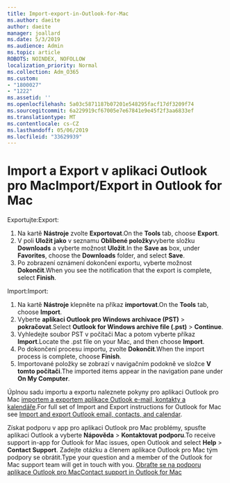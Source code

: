 ```yaml
---
title: Import-export-in-Outlook-for-Mac
ms.author: daeite
author: daeite
manager: joallard
ms.date: 5/3/2019
ms.audience: Admin
ms.topic: article
ROBOTS: NOINDEX, NOFOLLOW
localization_priority: Normal
ms.collection: Adm_O365
ms.custom:
- "1800027"
- "1222"
ms.assetid: ''
ms.openlocfilehash: 5a03c5871187b07201e548295facf17df3209f74
ms.sourcegitcommit: 6a229919cf67005e7e67841e9e45f2f3aa6833ef
ms.translationtype: MT
ms.contentlocale: cs-CZ
ms.lasthandoff: 05/06/2019
ms.locfileid: "33629939"
---
```

# <a name="importexport-in-outlook-for-mac"></a><span data-ttu-id="c9ecd-102">Import a Export v aplikaci Outlook pro Mac</span><span class="sxs-lookup"><span data-stu-id="c9ecd-102">Import/Export in Outlook for Mac</span></span> 

<span data-ttu-id="c9ecd-103">Exportujte:</span><span class="sxs-lookup"><span data-stu-id="c9ecd-103">Export:</span></span>
1. <span data-ttu-id="c9ecd-104">Na kartě **Nástroje** zvolte **Exportovat**.</span><span class="sxs-lookup"><span data-stu-id="c9ecd-104">On the **Tools** tab, choose **Export**.</span></span>
2. <span data-ttu-id="c9ecd-105">V poli **Uložit jako** v seznamu **Oblíbené položky**vyberte složku **Downloads** a vyberte možnost **Uložit**.</span><span class="sxs-lookup"><span data-stu-id="c9ecd-105">In the **Save as** box, under **Favorites**, choose the **Downloads** folder, and select **Save**.</span></span>
3. <span data-ttu-id="c9ecd-106">Po zobrazení oznámení dokončení exportu, vyberte možnost **Dokončit**.</span><span class="sxs-lookup"><span data-stu-id="c9ecd-106">When you see the notification that the export is complete, select **Finish**.</span></span>

<span data-ttu-id="c9ecd-107">Import:</span><span class="sxs-lookup"><span data-stu-id="c9ecd-107">Import:</span></span>
1. <span data-ttu-id="c9ecd-108">Na kartě **Nástroje** klepněte na příkaz **importovat**.</span><span class="sxs-lookup"><span data-stu-id="c9ecd-108">On the **Tools** tab, choose **Import**.</span></span>
2. <span data-ttu-id="c9ecd-109">Vyberte **aplikaci Outlook pro Windows archivace (PST)** > **pokračovat**.</span><span class="sxs-lookup"><span data-stu-id="c9ecd-109">Select **Outlook for Windows archive file (.pst)** > **Continue**.</span></span>
3. <span data-ttu-id="c9ecd-110">Vyhledejte soubor PST v počítači Mac a potom vyberte příkaz **Import**.</span><span class="sxs-lookup"><span data-stu-id="c9ecd-110">Locate the .pst file on your Mac, and then choose **Import**.</span></span>
4. <span data-ttu-id="c9ecd-111">Po dokončení procesu importu, zvolte **Dokončit**.</span><span class="sxs-lookup"><span data-stu-id="c9ecd-111">When the import process is complete, choose **Finish**.</span></span>
5. <span data-ttu-id="c9ecd-112">Importované položky se zobrazí v navigačním podokně ve složce **V tomto počítači**.</span><span class="sxs-lookup"><span data-stu-id="c9ecd-112">The imported items appear in the navigation pane under **On My Computer**.</span></span>

<span data-ttu-id="c9ecd-113">Úplnou sadu importu a exportu naleznete pokyny pro aplikaci Outlook pro Mac [importem a exportem aplikace Outlook e-mail, kontakty a kalendáře](https://support.office.com/article/92577192-3881-4502-b79d-c3bbada6c8ef#ID0EAACAAA=Mac).</span><span class="sxs-lookup"><span data-stu-id="c9ecd-113">For full set of Import and Export instructions for Outlook for Mac see [Import and export Outlook email, contacts, and calendar](https://support.office.com/article/92577192-3881-4502-b79d-c3bbada6c8ef#ID0EAACAAA=Mac).</span></span> 

<span data-ttu-id="c9ecd-114">Získat podporu v app pro aplikaci Outlook pro Mac problémy, spusťte aplikaci Outlook a vyberte **Nápověda** > **Kontaktovat podporu**.</span><span class="sxs-lookup"><span data-stu-id="c9ecd-114">To receive support in-app for Outlook for Mac issues, open Outlook and select **Help** > **Contact Support**.</span></span> <span data-ttu-id="c9ecd-115">Zadejte otázku a členem aplikace Outlook pro Mac tým podpory se obrátit.</span><span class="sxs-lookup"><span data-stu-id="c9ecd-115">Type your question and a member of the Outlook for Mac support team will get in touch with you.</span></span> [<span data-ttu-id="c9ecd-116">Obraťte se na podporu aplikace Outlook pro Mac</span><span class="sxs-lookup"><span data-stu-id="c9ecd-116">Contact support in Outlook for Mac</span></span>](https://go.microsoft.com/fwlink/?linkid=2002400&clcid=0x409)